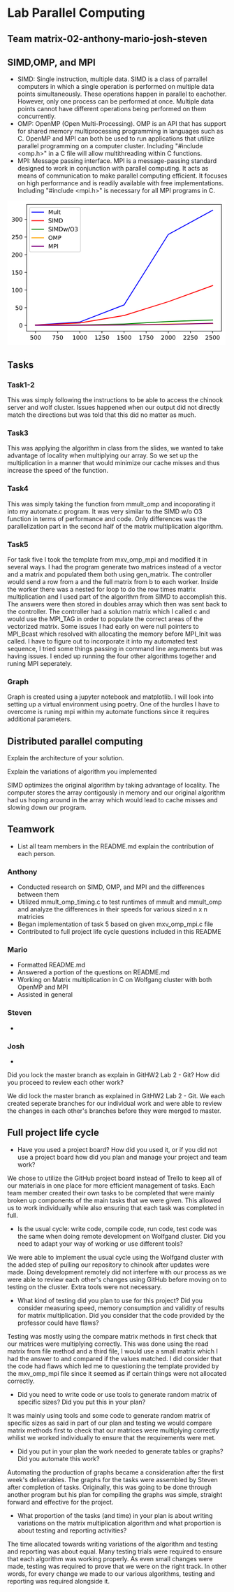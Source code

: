 # Lab Parallel Computing
## Team matrix-02-anthony-mario-josh-steven
## SIMD,OMP, and MPI
- SIMD: Single instruction, multiple data. SIMD is a class of parrallel computers in which a single operation is performed on multiple data points simultaneously. These operations happen in parallel to eachother. However, only one process can be performed at once. Multiple data points cannot have different operations being performed on them concurrently. 
- OMP: OpenMP (Open Multi-Processing). OMP is an API that has support for shared memory multiprocessing programming in languages such as C. OpenMP and MPI can both be used to run applications that utilize parallel programming on a computer cluster. Including "#include <omp.h>" in a C file will allow multithreading within C functions.
- MPI: Message passing interface. MPI is a message-passing standard designed to work in conjunction with parallel computing. It acts as means of communication to make parallel computing efficient. It focuses on high performance and is readily available with free implementations. Including "#include <mpi.h>" is necessary for all MPI programs in C.

![Graph](Graph.png)

## Tasks

### Task1-2

This was simply following the instructions to be able to access the chinook server and wolf cluster. Issues happened when our output did not directly match the directions but was told that this did no matter as much. 

### Task3

This was applying the algorithm in class from the slides, we wanted to take advantage of locality when multiplying our array. So we set up the multiplication in a manner that would minimize our cache misses and thus increase the speed of the function. 

### Task4

This was simply taking the function from mmult_omp and incoporating it into my automate.c program. It was very similar to the SIMD w/o O3 function in terms of performance and code. Only differences was the parallelization part in the second half of the matrix multiplication algorithm. 

### Task5

For task five I took the template from mxv_omp_mpi and modified it in several ways. I had the program generate two matrices instead of a vector and a matrix and populated them both using gen_matrix. The controller would send a row from a and the full matrix from b to each worker. Inside the worker there was a nested for loop to do the row times matrix multiplication and I used part of the algorithm from SIMD to accomplish this. The answers were then stored in doubles array which then was sent back to the controller. The controller had a solution matrix which I called c and would use the MPI_TAG in order to populate the correct areas of the vectorized matrix. Some issues I had early on were null pointers to MPI_Bcast which resolved with allocating the memory before MPI_Init was called. I have to figure out to incorporate it into my automated test sequence, I tried some things passing in command line arguments but was having issues. I ended up running the four other algorithms together and runing MPI seperately.

### Graph

Graph is created using a jupyter notebook and matplotlib. I will look into setting up a virtual environment using poetry. One of the hurdles I have to overcome is runing mpi within my automate functions since it requires additional parameters. 

## Distributed parallel computing
Explain the architecture of your solution.

Explain the variations of algorithm you implemented

SIMD optimizes the original algorithm by taking advantage of locality. The computer stores the array contigously in memory and our original algorithm had us hoping around in the array which would lead to cache misses and slowing down our program. 



## Teamwork
- List all team members in the README.md explain the contribution of each person.
### Anthony
- Conducted research on SIMD, OMP, and MPI and the differences between them
- Utilized mmult_omp_timing.c to test runtimes of mmult and mmult_omp and analyze the differences in their speeds for various sized n x n matricies
- Began implementation of task 5 based on given mxv_omp_mpi.c file
- Contributed to full project life cycle questions included in this README
### Mario 
- Formatted README.md
- Answered a portion of the questions on README.md
- Working on Matrix multiplication in C on Wolfgang cluster with both OpenMP and MPI
- Assisted in general
### Steven
- 
### Josh
- 


Did you lock the master branch as explain in GitHW2 Lab 2 - Git? How did you proceed to review each other work?

We did lock the master branch as explained in GitHW2 Lab 2 - Git. We each created seperate branches for our individual work and were able to review the changes in each other's branches before they were merged to master.


## Full project life cycle
- Have you used a project board? How did you used it, or if you did not use a project board how did you plan and manage your project and team work?

We chose to utilize the GitHub project board instead of Trello to keep all of our materials in one place for more efficient management of tasks. Each team member created their own tasks to be completed that were mainly broken up components of the main tasks that we were given. This allowed us to work individually while also ensuring that each task was completed in full.

- Is the usual cycle: write code, compile code,  run code, test code was the same when doing remote development on Wolfgand cluster. Did you need to adapt your way of working or use different tools?

We were able to implement the usual cycle using the Wolfgand cluster with the added step of pulling our repository to chinook after updates were made. Doing development remotely did not interfere with our process as we were able to review each other's changes using GitHub before moving on to testing on the cluster. Extra tools were not necessary.

- What kind of testing did you plan to use for this project? Did you consider measuring speed, memory consumption and validity of results for matrix multiplication. Did you consider that the code provided by the professor could have flaws?

Testing was mostly using the compare matrix methods in first check that our matrices were multiplying correctly. This was done using the read matrix from file method and a third file, I would use a small matrix which I had the answer to and compared if the values matched. 
I did consider that the code had flaws which led me to questioning the template provided by the mxv_omp_mpi file since it seemed as if certain things were not allocated correctly. 

- Did you need to write code or use tools to generate random matrix of specific sizes? Did you put this in your plan? 

It was mainly using tools and some code to generate random matrix of specific sizes as said in part of our plan and testing we would compare matrix methods first to check that our matrices were multiplying correctly whilist we worked individually to ensure that the requirements were met.

- Did you put in your plan the work needed to generate tables or graphs? Did you automate this work? 

Automating the production of graphs became a consideration after the first week's deliverables. The graphs for the tasks were assembled by Steven after completion of tasks. Originally, this was going to be done through another program but his plan for compiling the graphs was simple, straight forward and effective for the project.

- What proportion of the tasks (and time) in your plan is about writing variations on the matrix multiplication algorithm and what proportion is about testing and reporting activities?

The time allocated towards writing variations of the algorithm and testing and reporting was about equal. Many testing trials were required to ensure that each algorithm was working properly. As even small changes were made, testing was required to prove that we were on the right track. In other words, for every change we made to our various algorithms, testing and reporting was required alongside it.
